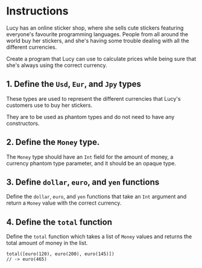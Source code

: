 # Instructions

Lucy has an online sticker shop, where she sells cute stickers featuring everyone's favourite programming languages. People from all around the world buy her stickers, and she's having some trouble dealing with all the different currencies.

Create a program that Lucy can use to calculate prices while being sure that she's always using the correct currency.

## 1. Define the `Usd`, `Eur`, and `Jpy` types

These types are used to represent the different currencies that Lucy's customers use to buy her stickers.

They are to be used as phantom types and do not need to have any constructors.

## 2. Define the `Money` type.

The `Money` type should have an `Int` field for the amount of money, a currency phantom type parameter, and it should be an opaque type.

## 3. Define `dollar`, `euro`, and `yen` functions

Define the `dollar`, `euro`, and `yen` functions that take an `Int` argument and return a `Money` value with the correct currency.

## 4. Define the `total` function

Define the `total` function which takes a list of `Money` values and returns the total amount of money in the list.

```gleam
total([euro(120), euro(200), euro(145)])
// -> euro(465)
```

